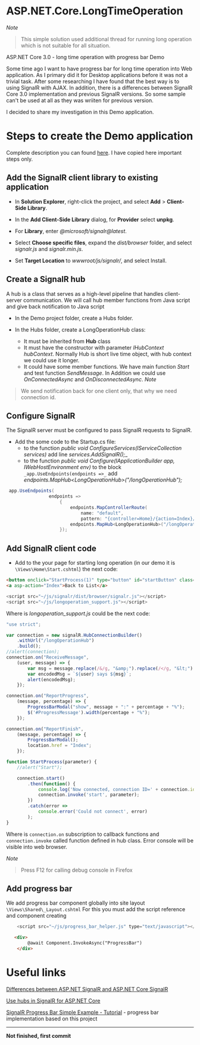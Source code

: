 
# ASP.NET.Core.LongTimeOperation
*Note*
>This simple solution used additional thread for running long operation which is not suitable for all situation.

ASP.NET Core 3.0 - long time operation with progress bar Demo

Some time ago I want to have progress bar for long time operation into Web application.
As I primary did it for Desktop applications before it was not a trivial task. After some researching I have found that the best way is to using SignalR with AJAX.
In addition, there is a differences between SignalR Core 3.0 implementation and previous SignalR versions. So some sample can't be used at all as they was wriiten for previous version.

I decided to share my investigation in this Demo application.

# Steps to create the Demo application
Complete description you can found [here](https://docs.microsoft.com/en-us/aspnet/core/tutorials/signalr?view=aspnetcore-3.1&tabs=visual-studio). I have copied here important steps only.

## Add the SignalR client library to existing application

* In **Solution Explorer**, right-click the project, and select **Add** > **Client-Side Library**.

* In the **Add Client-Side Library** dialog, for **Provider** select **unpkg**.

* For **Library**, enter _@microsoft/signalr@latest_.

* Select **Choose specific files**, expand the _dist/browser_ folder, and select _signalr.js_ and _signalr.min.js_.

* Set **Target Location** to _wwwroot/js/signalr/_, and select Install.

## Create a SignalR hub

A hub is a class that serves as a high-level pipeline that handles client-server communication. We will call hub member functions from Java script and give back notification to Java script

* In the Demo project folder, create a Hubs folder.

 * In the Hubs folder, create a LongOperationHub class:
   * It must be inherited from **Hub** class 
   * It must have the constructor with parameter _IHubContext<LongOperationHub> hubContext_. Normally Hub is short live time object, with hub context we could use it longer.
   * It could have some member functions. We have main function _Start_ and test function _SendMessage_. In Addition we could use _OnConnectedAsync_ and _OnDisconnectedAsync_.
*Note*
>We send notification back for one client only, that why we need connection id.

## Configure SignalR

The SignalR server must be configured to pass SignalR requests to SignalR.

* Add the some code to the Startup.cs file:
   * to the function _public void ConfigureServices(IServiceCollection services)_ add line _services.AddSignalR();__
   * to the function _public void Configure(IApplicationBuilder app, IWebHostEnvironment env)_ to the block `_app.UseEndpoints(endpoints =>_` add _endpoints.MapHub\<LongOperationHub>("/longOperationHub");_
   
```C#
 app.UseEndpoints(
                endpoints =>
                    {
                        endpoints.MapControllerRoute(
                            name: "default",
                            pattern: "{controller=Home}/{action=Index}/{id?}");
                        endpoints.MapHub<LongOperationHub>("/longOperationHub");
                    });
   ```
   

## Add SignalR client code

 * Add to the your page for starting long operation (in our demo it is `\Views\Home\Start.cshtml`) the next code:
 
```HTML
<button onclick="StartProcess(1)" type="button" id="startButton" class="btn btn-primary btn-danger">Start the process</button>
<a asp-action="Index">Back to List</a>
```

```JavaScript
<script src="~/js/signalr/dist/browser/signalr.js"></script>
<script src="~/js/longoperation_support.js"></script>
```
 
Where is _longoperation_support.js_ could be the next code:

```JavaScript
"use strict";

var connection = new signalR.HubConnectionBuilder()
    .withUrl("/longOperationHub")
    .build();
//alert(connection);
connection.on("ReceiveMessage",
    (user, message) => {
        var msg = message.replace(/&/g, "&amp;").replace(/</g, "&lt;").replace(/>/g, "&gt;");
        var encodedMsg = `${user} says ${msg}`;
        alert(encodedMsg);
    });

connection.on("ReportProgress",
    (message, percentage) => {
        ProgressBarModal("show", message + ":" + percentage + "%");
        $('#ProgressMessage').width(percentage + "%");
    });

connection.on("ReportFinish",
    (message, percentage) => {
        ProgressBarModal();
        location.href = "Index";
    });

function StartProcess(parameter) {
    //alert("Start");

    connection.start()
        .then(function() {
            console.log('Now connected, connection ID=' + connection.id);
            connection.invoke('start', parameter);
        })
        .catch(error =>
            console.error('Could not connect', error)
        );
}
```
Where is `connection.on` subscription to callback functions and `connection.invoke` called function defined in hub class.
Error console will be visible into web browser. 

*Note*
>Press F12 for calling debug console in Firefox

## Add progress bar

We add progress bar component globally into site layout `\Views\Shared\_Layout.cshtml`
For this you must add the script reference and component creating

```JavaScript
    <script src="~/js/progress_bar_helper.js" type="text/javascript"></script>
```

```HTML
   <div>
        @await Component.InvokeAsync("ProgressBar")
    </div>
```

# Useful links
[Differences between ASP.NET SignalR and ASP.NET Core SignalR](https://docs.microsoft.com/en-us/aspnet/core/signalr/version-differences?view=aspnetcore-3.1)

[Use hubs in SignalR for ASP.NET Core](https://docs.microsoft.com/en-us/aspnet/core/signalr/hubs?view=aspnetcore-3.1)

[SignalR Progress Bar Simple Example - Tutorial](https://github.com/dlazendi/SignalRProgressBar) - progress bar implementation based on this project
***
**Not finished, first commit**
